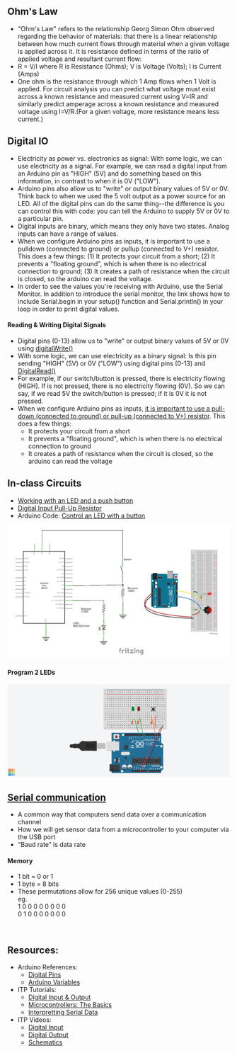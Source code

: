 ## Ohm's Law

- "Ohm's Law" refers to the relationship Georg Simon Ohm observed regarding the behavior of materials: that there is a linear relationship between how much current flows through material when a given voltage is applied across it. It is resistance defined in terms of the ratio of applied voltage and resultant current flow:
- R = V/I where R is Resistance (Ohms); V is Voltage (Volts); I is Current (Amps)
- One ohm is the resistance through which 1 Amp flows when 1 Volt is applied. For circuit analysis you can predict what voltage must exist across a known resistance and measured current using V=IR and similarly predict amperage across a known resistance and measured voltage using I=V/R.(For a given voltage, more resistance means less current.)

## Digital IO

- Electricity as power vs. electronics as signal: With some logic, we can use electricity as a signal. For example, we can read a digital input from an Arduino pin as "HIGH" (5V) and do something based on this information, in contrast to when it is 0V ("LOW").
- Arduino pins also allow us to "write" or output binary values of 5V or 0V. Think back to when we used the 5 volt output as a power source for an LED. All of the digital pins can do the same thing--the difference is you can control this with code: you can tell the Arduino to supply 5V or 0V to a particular pin.
- Digital inputs are binary, which means they only have two states. Analog inputs can have a range of values.
- When we configure Arduino pins as inputs, it is important to use a pulldown (connected to ground) or pullup (connected to V+) resistor. This does a few things: (1) It protects your circuit from a short; (2) It prevents a "floating ground", which is when there is no electrical connection to ground; (3) It creates a path of resistance when the circuit is closed, so the arduino can read the voltage.
- In order to see the values you're receiving with Arduino, use the Serial Monitor. In addition to introduce the serial monitor, the link shows how to include Serial.begin in your setup() function and Serial.println() in your loop in order to print digital values.

#### Reading & Writing Digital Signals

- Digital pins (0-13) allow us to "write" or output binary values of 5V or 0V using [digitalWrite()](https://www.arduino.cc/reference/en/language/functions/digital-io/digitalwrite/)
- With some logic, we can use electricity as a binary signal: Is this pin sending "HIGH" (5V) or 0V ("LOW") using digital pins (0-13) and [DigitalRead()](https://www.arduino.cc/reference/en/language/functions/digital-io/digitalread/)
- For example, if our switch/button is pressed, there is electricity flowing (HIGH). If is not pressed, there is no electricity flowing (0V). So we can say, if we read 5V the switch/button is pressed; if it is 0V it is not pressed.
- When we configure Arduino pins as inputs, [it is important to use a pull-down (connected to ground) or pull-up (connected to V+) resistor](https://www.seeedstudio.com/blog/2020/02/21/pull-up-resistor-vs-pull-down-differences-arduino-guide/). This does a few things:
  - It protects your circuit from a short
  - It prevents a "floating ground", which is when there is no electrical connection to ground
  - It creates a path of resistance when the circuit is closed, so the arduino can read the voltage

## In-class Circuits
- [Working with an LED and a push button](https://create.arduino.cc/projecthub/SBR/working-with-an-led-and-a-push-button-71d8c1)
- [Digital Input Pull-Up Resistor](https://docs.arduino.cc/tutorials/generic/digital-input-pullup)
- Arduino Code: [Control an LED with a button](https://create.arduino.cc/editor/jfunky7/b8a53f0d-396b-4fee-a31d-438140557e3f/preview)

<p align="center">
  <img width="800" src="https://github.com/jfunky/diap-creativecomputing-fall2022/blob/main/assets/week8_DigitalIO/LED_switch.png">
</p>

#### Program 2 LEDs

<p align="center">
  <img width="800" src="https://github.com/jfunky/diap-creativecomputing-fall2022/blob/main/assets/week8_DigitalIO/2LED_switch.png">
</p>

## [Serial communication](https://www.arduino.cc/reference/en/language/functions/communication/serial/)
- A common way that computers send data over a communication channel
- How we will get sensor data from a microcontroller to your computer via the USB port
- “Baud rate” is data rate 

#### Memory
- 1 bit = 0 or 1
- 1 byte = 8 bits
- These permutations allow for 256 unique values (0-255)<br>
eg. <br>
1 0 0 0 0 0 0 0 0 <br>
0 1 0 0 0 0 0 0 0 <br>
<br>


## Resources: 
  - Arduino References:
    - [Digital Pins](https://www.arduino.cc/en/Tutorial/Foundations/DigitalPins)
    - [Arduino Variables](https://www.arduino.cc/en/Reference/VariableDeclaration)
  - ITP Tutorials:
    -  [Digital Input & Output](https://itp.nyu.edu/physcomp/lessons/digital-input-output/)
    -  [Microcontrollers: The Basics](https://itp.nyu.edu/physcomp/lessons/microcontrollers-the-basics/)
    -  [Interpretting Serial Data](https://itp.nyu.edu/physcomp/lessons/interpreting-serial-data/)
  - ITP Videos:
    -  [Digital Input](https://vimeo.com/86548673)
    -  [Digital Output](https://vimeo.com/86534049)
    -  [Schematics](https://itp.nyu.edu/physcomp/videos/videos-schematic-diagrams/)
